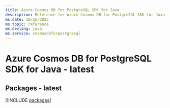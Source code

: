 ```yaml
---
title: Azure Cosmos DB for PostgreSQL SDK for Java
description: Reference for Azure Cosmos DB for PostgreSQL SDK for Java
ms.date: 10/16/2025
ms.topic: reference
ms.devlang: java
ms.service: cosmosdbforpostgresql
---
```

# Azure Cosmos DB for PostgreSQL SDK for Java - latest
## Packages - latest
[!INCLUDE [packages](cosmos-db-for-postgresql-index.md)]